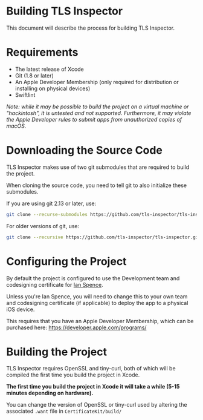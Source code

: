 # Building TLS Inspector

This document will describe the process for building TLS Inspector.

# Requirements

- The latest release of Xcode
- Git (1.8 or later)
- An Apple Developer Membership (only required for distribution or installing on physical devices)
- Swiftlint

*Note: while it may be possible to build the project on a virtual machine or "hackintosh", it is untested
and not supported. Furthermore, it may violate the Apple Developer rules to submit apps from unauthorized copies
of macOS.*

# Downloading the Source Code

TLS Inspector makes use of two git submodules that are required to build the project.

When cloning the source code, you need to tell git to also initialize these submodules.

If you are using git 2.13 or later, use:

```bash
git clone --recurse-submodules https://github.com/tls-inspector/tls-inspector.git
```

For older versions of git, use:

```bash
git clone --recursive https://github.com/tls-inspector/tls-inspector.git
```

# Configuring the Project

By default the project is configured to use the Development team and codesigning certificate for [Ian Spence](https://github.com/ecnepsnai).

Unless you're Ian Spence, you will need to change this to your own team and codesigning certificate (if applicable) to
deploy the app to a physical iOS device.

This requires that you have an Apple Developer Membership, which can be purchased here: https://developer.apple.com/programs/

# Building the Project

TLS Inspector requires OpenSSL and tiny-curl, both of which will be compiled the first time you build the project in Xcode.

**The first time you build the project in Xcode it will take a while (5-15 minutes depending on hardware).**

You can change the version of OpenSSL or tiny-curl used by altering the associated `.want` file in `CertificateKit/build/`
